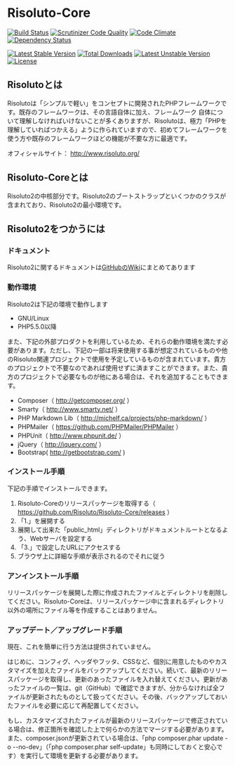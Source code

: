 # Risoluto-Core

[![Build Status](https://travis-ci.org/Risoluto/Risoluto-Core.svg?branch=master)](https://travis-ci.org/Risoluto/Risoluto-Core)
[![Scrutinizer Code Quality](https://scrutinizer-ci.com/g/Risoluto/Risoluto-Core/badges/quality-score.png?b=master)](https://scrutinizer-ci.com/g/Risoluto/Risoluto-Core/?branch=master)
[![Code Climate](https://codeclimate.com/github/Risoluto/Risoluto-Core.png)](https://codeclimate.com/github/Risoluto/Risoluto-Core)
[![Dependency Status](https://www.versioneye.com/user/projects/546848494de5ef46160000e3/badge.svg?style=flat)](https://www.versioneye.com/user/projects/546848494de5ef46160000e3)

[![Latest Stable Version](https://poser.pugx.org/risoluto/risoluto-core/v/stable.svg)](https://packagist.org/packages/risoluto/risoluto-core)
[![Total Downloads](https://poser.pugx.org/risoluto/risoluto-core/downloads.svg)](https://packagist.org/packages/risoluto/risoluto-core)
[![Latest Unstable Version](https://poser.pugx.org/risoluto/risoluto-core/v/unstable.svg)](https://packagist.org/packages/risoluto/risoluto-core)
[![License](https://poser.pugx.org/risoluto/risoluto-core/license.svg)](https://packagist.org/packages/risoluto/risoluto-core)

## Risolutoとは

Risolutoは「シンプルで軽い」をコンセプトに開発されたPHPフレームワークです。既存のフレームワークは、その言語自体に加え、フレームワーク 自体について理解しなければいけないことが多くありますが、Risolutoは、極力「PHPを理解していればつかえる」ように作られていますので、初めてフレームワークを使う方や既存のフレームワークほどの機能が不要な方に最適です。

オフィシャルサイト： http://www.risoluto.org/

## Risoluto-Coreとは

Risoluto2の中核部分です。Risoluto2のブートストラップといくつかのクラスが含まれており、Risoluto2の最小環境です。

## Risoluto2をつかうには

### ドキュメント

Risoluto2に関するドキュメントは[GitHubのWiki](https://github.com/Risoluto/Risoluto-Core/wiki)にまとめてあります

### 動作環境

Risoluto2は下記の環境で動作します

* GNU/Linux
* PHP5.5.0以降

また、下記の外部プロダクトを利用しているため、それらの動作環境を満たす必要があります。ただし、下記の一部は将来使用する事が想定されているものや他のRisoluto関連プロジェクトで使用を予定しているものが含まれています。貴方のプロジェクトで不要なのであれば使用せずに済ますことができます。また、貴方のプロジェクトで必要なものが他にある場合は、それを追加することもできます。

* Composer（ http://getcomposer.org/ ）
* Smarty（ http://www.smarty.net/ ）
* PHP Markdown Lib（ http://michelf.ca/projects/php-markdown/ ）
* PHPMailer（ https://github.com/PHPMailer/PHPMailer ）
* PHPUnit（ http://www.phpunit.de/ ）
* jQuery（ http://jquery.com/ ）
* Bootstrap( http://getbootstrap.com/ )

### インストール手順

下記の手順でインストールできます。

1. Risoluto-Coreのリリースパッケージを取得する（ https://github.com/Risoluto/Risoluto-Core/releases ）
2. 「1.」を展開する
3. 展開して出来た「public_html」ディレクトリがドキュメントルートとなるよう、Webサーバを設定する
4. 「3.」で設定したURLにアクセスする
5. ブラウザ上に詳細な手順が表示されるのでそれに従う

### アンインストール手順

リリースパッケージを展開した際に作成されたファイルとディレクトリを削除してください。Risoluto-Coreは、リリースパッケージ中に含まれるディレクトリ以外の場所にファイル等を作成することはありません。

### アップデート／アップグレード手順

現在、これを簡単に行う方法は提供されていません。

はじめに、コンフィグ、ヘッダやフッタ、CSSなど、個別に用意したものやカスタマイズを加えたファイルをバックアップしてください。続いて、最新のリリースパッケージを取得し、更新のあったファイルを入れ替えてください。更新があったファイルの一覧は、git（GitHub）で確認できますが、分からなければ全ファイルが更新されたものとして扱ってください。その後、バックアップしておいたファイルを必要に応じて再配置してください。

もし、カスタマイズされたファイルが最新のリリースパッケージで修正されている場合は、修正箇所を確認した上で何らかの方法でマージする必要があります。また、composer.jsonが更新されている場合は、「php composer.phar update  -o --no-dev」（「php composer.phar self-update」も同時にしておくと安心です）を実行して環境を更新する必要があります。
